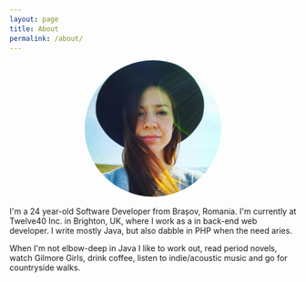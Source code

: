 ```yaml
---
layout: page
title: About
permalink: /about/
---
```

<center>
<img src="/assets/face.jpg" alt="Avatar" width="240" height="240" style="border-radius: 50%"/>
</center>

I'm a 24 year-old Software Developer from Bra&#537;ov, Romania. I'm currently at Twelve40 Inc. in Brighton, UK, where I work as a in back-end web developer. I write mostly Java, but also dabble in PHP when the need aries.

When I'm not elbow-deep in Java I like to work out, read period novels, watch Gilmore Girls, drink coffee, listen to indie/acoustic music and go for countryside walks.
